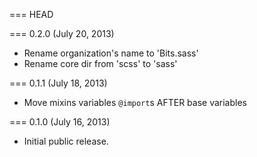 === HEAD

=== 0.2.0 (July 20, 2013)

* Rename organization's name to 'Bits.sass'
* Rename core dir from 'scss' to 'sass'

=== 0.1.1 (July 18, 2013)

* Move mixins variables `@import`s AFTER base variables

=== 0.1.0 (July 16, 2013)

* Initial public release.
